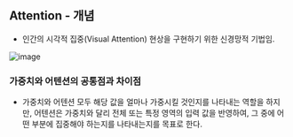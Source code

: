 

## Attention - 개념

- 인간의 시각적 집중(Visual Attention) 현상을 구현하기 위한 신경망적 기법임.

![image](https://github.com/sandartchip/TIL/assets/15938354/ddefbc92-31ab-4619-9fc6-1dc5f8f34f23)


### 가중치와 어텐션의 공통점과 차이점 
- 가중치와 어텐션 모두 해당 값을 얼마나 가중시킬 것인지를 나타내는 역할을 하지만, 어텐션은 가중치와 달리 전체 또는 특정 영역의 입력 값을 반영하여, 그 중에 어떤 부분에 집중해야 하는지를 나타내는지를 목표로 한다.
